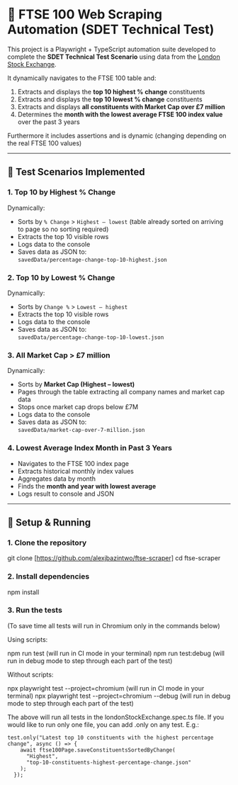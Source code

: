 # 🎯 FTSE 100 Web Scraping Automation (SDET Technical Test)

This project is a Playwright + TypeScript automation suite developed to complete the **SDET Technical Test Scenario** using data from the [London Stock Exchange](https://www.londonstockexchange.com/).

It dynamically navigates to the FTSE 100 table and:
1. Extracts and displays the **top 10 highest % change** constituents
2. Extracts and displays the **top 10 lowest % change** constituents
3. Extracts and displays **all constituents with Market Cap over £7 million**
4. Determines the **month with the lowest average FTSE 100 index value** over the past 3 years

Furthermore it includes assertions and is dynamic (changing depending on the real FTSE 100 values)

---

## 🧪 Test Scenarios Implemented

### 1. Top 10 by **Highest % Change**

Dynamically:
- Sorts by `% Change` > `Highest – lowest` (table already sorted on arriving to page so no sorting required)
- Extracts the top 10 visible rows
- Logs data to the console
- Saves data as JSON to:  
  `savedData/percentage-change-top-10-highest.json`

### 2. Top 10 by **Lowest % Change**

Dynamically:
- Sorts by `Change %` > `Lowest – highest`
- Extracts the top 10 visible rows
- Logs data to the console
- Saves data as JSON to:  
  `savedData/percentage-change-top-10-lowest.json`

### 3. All **Market Cap > £7 million**

Dynamically:
- Sorts by **Market Cap (Highest – lowest)**
- Pages through the table extracting all company names and market cap data
- Stops once market cap drops below £7M
- Logs data to the console
- Saves data as JSON to:  
  `savedData/market-cap-over-7-million.json`


### 4. **Lowest Average Index Month in Past 3 Years**

- Navigates to the FTSE 100 index page
- Extracts historical monthly index values
- Aggregates data by month
- Finds the **month and year with lowest average**
- Logs result to console and JSON

---

## 🔧 Setup & Running

### 1. Clone the repository

git clone [https://github.com/alexjbazintwo/ftse-scraper]
cd ftse-scraper



### 2. Install dependencies

npm install



### 3. Run the tests

(To save time all tests will run in Chromium only in the commands below)

Using scripts:

npm run test (will run in CI mode in your terminal)
npm run test:debug (will run in debug mode to step through each part of the test)

Without scripts:

npx playwright test --project=chromium (will run in CI mode in your terminal)
npx playwright test --project=chromium --debug (will run in debug mode to step through each part of the test)

The above will run all tests in the londonStockExchange.spec.ts file. If you would like to run only one file, you can add .only on any test. E.g.:

```
test.only("Latest top 10 constituents with the highest percentage change", async () => {
    await ftse100Page.saveConstituentsSortedByChange(
      "Highest",
      "top-10-constituents-highest-percentage-change.json"
    );
  });
```





